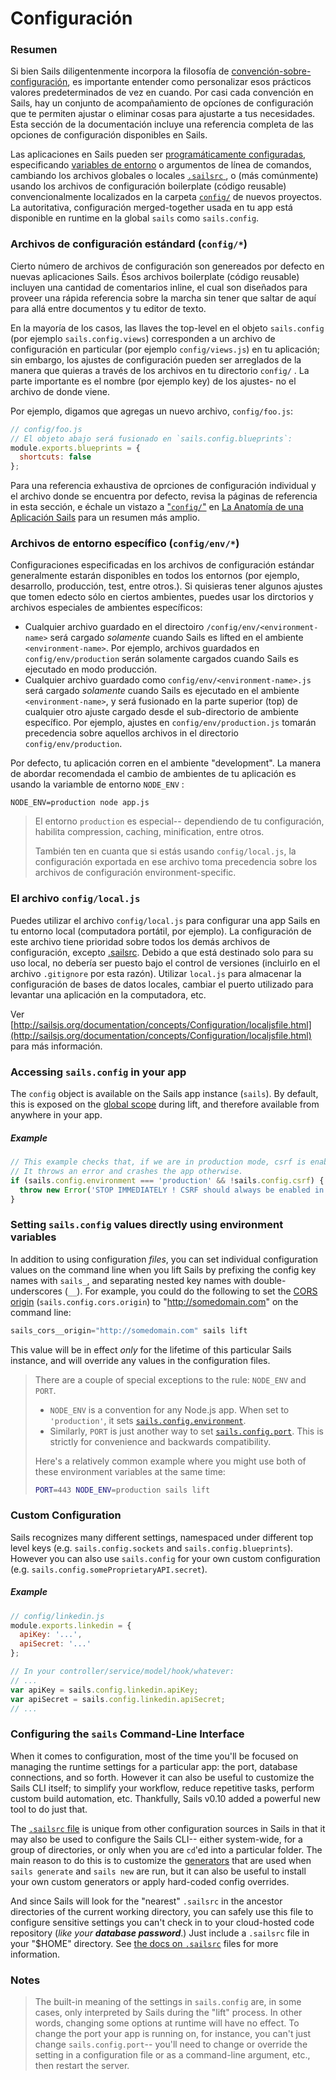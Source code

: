 # Configuración

### Resumen

Si bien Sails diligentenmente incorpora la filosofía de [convención-sobre-configuración](http://en.wikipedia.org/wiki/Convention_over_configuration), es importante entender como personalizar esos prácticos valores predeterminados de vez en cuando.  Por casi cada convención en Sails, hay un conjunto de acompañamiento de opcíones de configuración que te permiten ajustar o eliminar cosas para ajustarte a tus necesidades.  Esta sección de la documentación incluye una referencia completa de las opciones de configuración disponibles en Sails.

Las aplicaciones en Sails pueden ser [programáticamente configuradas](https://github.com/mikermcneil/sails-generate-new-but-like-express/blob/master/templates/app.js#L15), especificando [variables de entorno](http://en.wikipedia.org/wiki/Environment_variable) o argumentos de línea de comandos, cambiando los archivos globales o locales [`.sailsrc` ](http://sailsjs.org/documentation/anatomy/myApp/sailsrc.html), o (más comúnmente) usando los archivos de configuración boilerplate (código reusable) convencionalmente localizados en la carpeta [`config/`](http://sailsjs.org/documentation/anatomy/myApp/config) de nuevos proyectos. La autoritativa, configuración merged-together usada en tu app está disponible en runtime en la global `sails` como `sails.config`.


### Archivos de configuración estándard (`config/*`)

Cierto número de archivos de configuración son genereados por defecto en nuevas aplicaciones Sails.  Ésos archivos boilerplate (código reusable) incluyen una cantidad de comentarios inline, el cual son diseñados para proveer una rápida referencia sobre la marcha sin tener que saltar de aquí para allá entre documentos y tu editor de texto.

En la mayoría de los casos, las llaves the top-level en el objeto `sails.config` (por ejemplo `sails.config.views`) corresponden a un archivo de configuración en particular (por ejemplo `config/views.js`) en tu aplicación; sin embargo, los ajustes de configuración pueden ser arreglados de la manera que quieras a través de los archivos en tu directorio `config/` .  La parte importante es el nombre (por ejemplo key) de los ajustes- no el archivo de donde viene.

Por ejemplo, digamos que agregas un nuevo archivo, `config/foo.js`:

```js
// config/foo.js
// El objeto abajo será fusionado en `sails.config.blueprints`:
module.exports.blueprints = {
  shortcuts: false
};
```

Para una referencia exhaustiva de oprciones de configuración individual y el archivo donde se encuentra por defecto, revisa la páginas de referencia in esta sección, e échale un vistazo a ["`config/`"](http://sailsjs.org/documentation/anatomy/myApp/config) en [La Anatomía de una Aplicación Sails](http://sailsjs.org/documentation/anatomy) para un resumen más amplio.

### Archivos de entorno específico (`config/env/*`)

Configuraciones especificadas en los archivos de configuración estándar generalmente estarán disponibles en todos los entornos (por ejemplo, desarrollo, producción, test, entre otros.).  Si quisieras tener algunos ajustes que tomen edecto sólo en ciertos ambientes, puedes usar los dirctorios y archivos especiales de ambientes específicos:

* Cualquier archivo guardado en el directoiro `/config/env/<environment-name>` será cargado *solamente* cuando Sails es lifted en el ambiente `<environment-name>`.  Por ejemplo, archivos guardados en `config/env/production` serán solamente cargados cuando Sails es ejecutado  en modo producción.
* Cualquier archivo guardado como `config/env/<environment-name>.js` será cargado *solamente* cuando Sails es ejecutado en el ambiente `<environment-name>`, y será fusionado en la parte superior (top) de cualquier otro ajuste cargado desde el sub-directorio de ambiente específico.  Por ejemplo, ajustes en `config/env/production.js` tomarán precedencia sobre aquellos archivos in el directorio  `config/env/production`.  

Por defecto, tu aplicación corren en el ambiente "development".  La manera de abordar recomendada el cambio de ambientes de tu aplicación es usando la variamble de entorno `NODE_ENV` :
```
NODE_ENV=production node app.js
```

> El entorno `production` es especial-- dependiendo de tu configuración, habilita compression, caching, minification, entre otros. 
>
> También ten en cuanta que si estás usando `config/local.js`, la configuración exportada en ese archivo toma precedencia sobre los archivos de configuración environment-specific.


### El archivo `config/local.js`

Puedes utilizar el archivo `config/local.js` para configurar una app Sails en tu entorno local (computadora portátil, por ejemplo).  La configuración de este archivo tiene prioridad sobre todos los demás archivos de configuración, excepto  [.sailsrc](http://sailsjs.org/documentation/concepts/Configuration/usingsailsrcfiles.html). Debido a que está destinado solo para su uso local, no debería ser puesto bajo el control de versiones (incluirlo en el archivo `.gitignore` por esta razón).  Utilizar `local.js` para almacenar la configuración de bases de datos locales, cambiar el puerto utilizado para levantar una aplicación en la computadora, etc.

Ver [http://sailsjs.org/documentation/concepts/Configuration/localjsfile.html](http://sailsjs.org/documentation/concepts/Configuration/localjsfile.html) para más información.


### Accessing `sails.config` in your app

The `config` object is available on the Sails app instance (`sails`).  By default, this is exposed on the [global scope](http://sailsjs.org/documentation/concepts/Globals) during lift, and therefore available from anywhere in your app.

##### Example
```javascript
// This example checks that, if we are in production mode, csrf is enabled.
// It throws an error and crashes the app otherwise.
if (sails.config.environment === 'production' && !sails.config.csrf) {
  throw new Error('STOP IMMEDIATELY ! CSRF should always be enabled in a production deployment!');
}
```

### Setting `sails.config` values directly using environment variables

In addition to using configuration _files_, you can set individual configuration values on the command line when you lift Sails by prefixing the config key names with `sails_`, and separating nested key names with double-underscores (`__`).  For example, you could do the following to set the [CORS origin](http://sailsjs.org/documentation/concepts/security/cors) (`sails.config.cors.origin`) to "http://somedomain.com" on the command line:

```javascript
sails_cors__origin="http://somedomain.com" sails lift
```

This value will be in effect _only_ for the lifetime of this particular Sails instance, and will override any values in the configuration files.


> There are a couple of special exceptions to the rule: `NODE_ENV` and `PORT`.
> + `NODE_ENV` is a convention for any Node.js app.  When set to `'production'`, it sets [`sails.config.environment`](http://sailsjs.org/documentation/reference/configuration/sails-config#?sailsconfigenvironment). 
> + Similarly, `PORT` is just another way to set [`sails.config.port`](http://sailsjs.org/documentation/reference/configuration/sails-config#?sailsconfigport).  This is strictly for convenience and backwards compatibility.
>
> Here's a relatively common example where you might use both of these environment variables at the same time:
>
> ```bash
> PORT=443 NODE_ENV=production sails lift
> ```


### Custom Configuration
Sails recognizes many different settings, namespaced under different top level keys (e.g. `sails.config.sockets` and `sails.config.blueprints`).  However you can also use `sails.config` for your own custom configuration (e.g. `sails.config.someProprietaryAPI.secret`).

##### Example

```javascript
// config/linkedin.js
module.exports.linkedin = {
  apiKey: '...',
  apiSecret: '...'
};
```

```javascript
// In your controller/service/model/hook/whatever:
// ...
var apiKey = sails.config.linkedin.apiKey;
var apiSecret = sails.config.linkedin.apiSecret;
// ...
```




### Configuring the `sails` Command-Line Interface

When it comes to configuration, most of the time you'll be focused on managing the runtime settings for a particular app: the port, database connections, and so forth.  However it can also be useful to customize the Sails CLI itself; to simplify your workflow, reduce repetitive tasks, perform custom build automation, etc.  Thankfully, Sails v0.10 added a powerful new tool to do just that.

The [`.sailsrc` file](http://sailsjs.org/documentation/anatomy/myApp/sailsrc.html) is unique from other configuration sources in Sails in that it may also be used to configure the Sails CLI-- either system-wide, for a group of directories, or only when you are `cd`'ed into a particular folder.  The main reason to do this is to customize the [generators](http://sailsjs.org/documentation/concepts/extending-sails/Generators) that are used when `sails generate` and `sails new` are run, but it can also be useful to install your own custom generators or apply hard-coded config overrides.

And since Sails will look for the "nearest" `.sailsrc` in the ancestor directories of the current working directory, you can safely use this file to configure sensitive settings you can't check in to your cloud-hosted code repository (_like your **database password**_.)  Just include a `.sailsrc` file in your "$HOME" directory.  See [the docs on `.sailsrc`](http://sailsjs.org/documentation/anatomy/myApp/sailsrc.html) files for more information.




### Notes
> The built-in meaning of the settings in `sails.config` are, in some cases, only interpreted by Sails during the "lift" process.  In other words, changing some options at runtime will have no effect.  To change the port your app is running on, for instance, you can't just change `sails.config.port`-- you'll need to change or override the setting in a configuration file or as a command-line argument, etc., then restart the server.



<docmeta name="displayName" value="Configuration">

